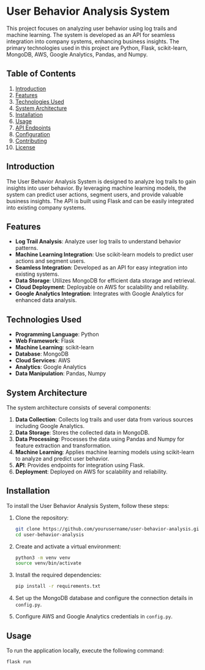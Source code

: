 # User Behavior Analysis System

This project focuses on analyzing user behavior using log trails and machine learning. The system is developed as an API for seamless integration into company systems, enhancing business insights. The primary technologies used in this project are Python, Flask, scikit-learn, MongoDB, AWS, Google Analytics, Pandas, and Numpy.

## Table of Contents

1. [Introduction](#introduction)
2. [Features](#features)
3. [Technologies Used](#technologies-used)
4. [System Architecture](#system-architecture)
5. [Installation](#installation)
6. [Usage](#usage)
7. [API Endpoints](#api-endpoints)
8. [Configuration](#configuration)
9. [Contributing](#contributing)
10. [License](#license)

## Introduction

The User Behavior Analysis System is designed to analyze log trails to gain insights into user behavior. By leveraging machine learning models, the system can predict user actions, segment users, and provide valuable business insights. The API is built using Flask and can be easily integrated into existing company systems.

## Features

- **Log Trail Analysis**: Analyze user log trails to understand behavior patterns.
- **Machine Learning Integration**: Use scikit-learn models to predict user actions and segment users.
- **Seamless Integration**: Developed as an API for easy integration into existing systems.
- **Data Storage**: Utilizes MongoDB for efficient data storage and retrieval.
- **Cloud Deployment**: Deployable on AWS for scalability and reliability.
- **Google Analytics Integration**: Integrates with Google Analytics for enhanced data analysis.

## Technologies Used

- **Programming Language**: Python
- **Web Framework**: Flask
- **Machine Learning**: scikit-learn
- **Database**: MongoDB
- **Cloud Services**: AWS
- **Analytics**: Google Analytics
- **Data Manipulation**: Pandas, Numpy

## System Architecture

The system architecture consists of several components:

1. **Data Collection**: Collects log trails and user data from various sources including Google Analytics.
2. **Data Storage**: Stores the collected data in MongoDB.
3. **Data Processing**: Processes the data using Pandas and Numpy for feature extraction and transformation.
4. **Machine Learning**: Applies machine learning models using scikit-learn to analyze and predict user behavior.
5. **API**: Provides endpoints for integration using Flask.
6. **Deployment**: Deployed on AWS for scalability and reliability.

## Installation

To install the User Behavior Analysis System, follow these steps:

1. Clone the repository:
    ```bash
    git clone https://github.com/yourusername/user-behavior-analysis.git
    cd user-behavior-analysis
    ```

2. Create and activate a virtual environment:
    ```bash
    python3 -m venv venv
    source venv/bin/activate
    ```

3. Install the required dependencies:
    ```bash
    pip install -r requirements.txt
    ```

4. Set up the MongoDB database and configure the connection details in `config.py`.

5. Configure AWS and Google Analytics credentials in `config.py`.

## Usage

To run the application locally, execute the following command:

```bash
flask run
